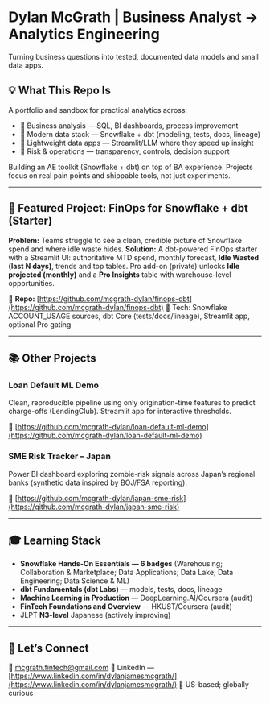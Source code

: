 # Dylan McGrath | Business Analyst → Analytics Engineering

Turning business questions into tested, documented data models and small data apps.

## 💡 What This Repo Is

A portfolio and sandbox for practical analytics across:

* 🧠 Business analysis — SQL, BI dashboards, process improvement
* 🧱 Modern data stack — Snowflake + dbt (modeling, tests, docs, lineage)
* 🧰 Lightweight data apps — Streamlit/LLM where they speed up insight
* 🔎 Risk & operations — transparency, controls, decision support

Building an AE toolkit (Snowflake + dbt) on top of BA experience. Projects focus on real pain points and shippable tools, not just experiments.

---

## 🚀 Featured Project: FinOps for Snowflake + dbt (Starter)

**Problem:** Teams struggle to see a clean, credible picture of Snowflake spend and where idle waste hides.
**Solution:** A dbt-powered FinOps starter with a Streamlit UI: authoritative MTD spend, monthly forecast, **Idle Wasted (last N days)**, trends and top tables. Pro add-on (private) unlocks **Idle projected (monthly)** and a **Pro Insights** table with warehouse-level opportunities.

📁 **Repo:** [https://github.com/mcgrath-dylan/finops-dbt](https://github.com/mcgrath-dylan/finops-dbt)
🔎 Tech: Snowflake ACCOUNT\_USAGE sources, dbt Core (tests/docs/lineage), Streamlit app, optional Pro gating

---

## 📚 Other Projects

### Loan Default ML Demo

Clean, reproducible pipeline using only origination-time features to predict charge-offs (LendingClub). Streamlit app for interactive thresholds.

📁 [https://github.com/mcgrath-dylan/loan-default-ml-demo](https://github.com/mcgrath-dylan/loan-default-ml-demo)

### SME Risk Tracker – Japan

Power BI dashboard exploring zombie-risk signals across Japan’s regional banks (synthetic data inspired by BOJ/FSA reporting).

📁 [https://github.com/mcgrath-dylan/japan-sme-risk](https://github.com/mcgrath-dylan/japan-sme-risk)

---

## 🎓 Learning Stack

* **Snowflake Hands-On Essentials — 6 badges** (Warehousing; Collaboration & Marketplace; Data Applications; Data Lake; Data Engineering; Data Science & ML)
* **dbt Fundamentals (dbt Labs)** — models, tests, docs, lineage
* **Machine Learning in Production** — DeepLearning.AI/Coursera (audit)
* **FinTech Foundations and Overview** — HKUST/Coursera (audit)
* JLPT **N3-level** Japanese (actively improving)

---

## 🤝 Let’s Connect

📧 [mcgrath.fintech@gmail.com](mailto:mcgrath.fintech@gmail.com)
🔗 LinkedIn — [https://www.linkedin.com/in/dylanjamesmcgrath/](https://www.linkedin.com/in/dylanjamesmcgrath/)
📍 US-based; globally curious
